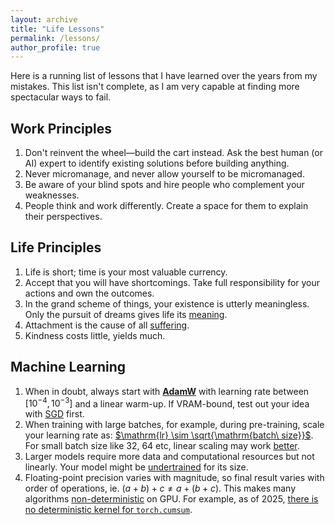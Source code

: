 ```yaml
---
layout: archive
title: "Life Lessons"
permalink: /lessons/
author_profile: true
---
```


Here is a running list of lessons that I have learned over the years from my mistakes. This list isn't complete, as I am very capable at finding more spectacular ways to fail.

## Work Principles

1. Don't reinvent the wheel—build the cart instead. Ask the best human (or AI) expert to identify existing solutions before building anything.
2. Never micromanage, and never allow yourself to be micromanaged.
3. Be aware of your blind spots and hire people who complement your weaknesses.
4. People think and work differently. Create a space for them to explain their perspectives.

## Life Principles

1. Life is short; time is your most valuable currency.
2. Accept that you will have shortcomings. Take full responsibility for your actions and own the outcomes.
3. In the grand scheme of things, your existence is utterly meaningless. Only the pursuit of dreams gives life its [meaning](https://en.wikipedia.org/wiki/Existentialism). 
4. Attachment is the cause of all [suffering](https://en.wikipedia.org/wiki/Four_Noble_Truths).
5. Kindness costs little, yields much.

## Machine Learning
1. When in doubt, always start with **[AdamW](https://docs.pytorch.org/docs/stable/generated/torch.optim.AdamW.html)** with learning rate between $[10^{-4}, 10^{-3}]$ and a linear warm-up. If VRAM-bound, test out your idea with [SGD](https://docs.pytorch.org/docs/stable/generated/torch.optim.SGD.html) first. 
2. When training with large batches, for example, during pre-training, scale your learning rate as: [$\mathrm{lr} \sim \sqrt{\mathrm{batch\ size}}$](https://arxiv.org/pdf/1705.08741). For small batch size like 32, 64 etc, linear scaling may work [better](https://arxiv.org/pdf/1404.5997). 
3. Larger models require more data and computational resources but not linearly. Your model might be [undertrained](https://arxiv.org/pdf/2001.08361) for its size.
4. Floating-point precision varies with magnitude, so final result varies with order of operations, ie. $(a + b) + c \neq a + (b + c)$. This makes many algorithms [non-deterministic](https://thinkingmachines.ai/blog/defeating-nondeterminism-in-llm-inference/) on GPU. For example, as of 2025, [there is no deterministic kernel for `torch.cumsum`](https://github.com/pytorch/pytorch/issues/89492).

